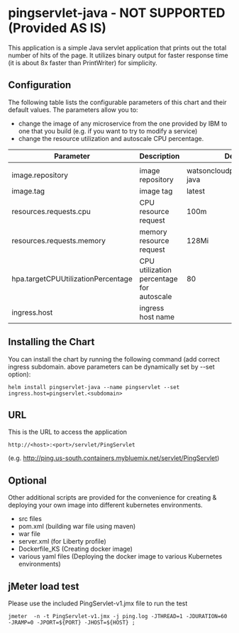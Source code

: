 # pingservlet-java - NOT SUPPORTED (Provided AS IS)
This application is a simple Java servlet application that prints out the total number of hits of the page.  It utilizes binary output for faster response time (it is about 8x faster than PrintWriter) for simplicity. 


## Configuration

The following table lists the configurable parameters of this chart and their default values.
The parameters allow you to:
* change the image of any microservice from the one provided by IBM to one that you build (e.g. if you want to try to modify a service)
* change the resource utilization and autoscale CPU percentage.

| Parameter                           | Description                                         | Default                                                                         |
| ----------------------------------- | ----------------------------------------------------| --------------------------------------------------------------------------------|
| | | |
| image.repository | image repository |  watsoncloudperf/pingservlet-java |
| image.tag | image tag |  latest |
| resources.requests.cpu | CPU resource request | 100m |
| resources.requests.memory | memory resource request | 128Mi |
| hpa.targetCPUUtilizationPercentage | CPU utilization percentage for autoscale | 80 |
| ingress.host | ingress host name |  |


## Installing the Chart

You can install the chart by running the following command (add correct ingress subdomain. above parameters can be dynamically set by --set option):

```console
helm install pingservlet-java --name pingservlet --set ingress.host=pingservlet.<subdomain>
```

## URL
This is the URL to access the application 

```console
http://<host>:<port>/servlet/PingServlet 
```

(e.g. http://ping.us-south.containers.mybluemix.net/servlet/PingServlet)

## Optional

Other additional scripts are provided for the convenience for creating & deploying your own image into different kubernetes environments.

  - src files
  - pom.xml (building war file using maven)
  - war file
  - server.xml (for Liberty profile)
  - Dockerfile_KS (Creating docker image) 
  - various yaml files (Deploying the docker image to various Kubernetes environments)


## jMeter load test
Please use the included PingServlet-v1.jmx file to run the test

```console
jmeter  -n -t PingServlet-v1.jmx -j ping.log -JTHREAD=1 -JDURATION=60 -JRAMP=0 -JPORT=${PORT} -JHOST=${HOST} ;
```
